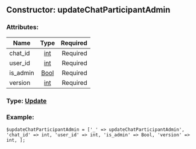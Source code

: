 ## Constructor: updateChatParticipantAdmin  

### Attributes:

| Name     |    Type       | Required |
|----------|:-------------:|---------:|
|chat\_id|[int](../types/int.md) | Required|
|user\_id|[int](../types/int.md) | Required|
|is\_admin|[Bool](../types/Bool.md) | Required|
|version|[int](../types/int.md) | Required|


### Type: [Update](../types/Update.md)

### Example:


```
$updateChatParticipantAdmin = ['_' => updateChatParticipantAdmin', 'chat_id' => int, 'user_id' => int, 'is_admin' => Bool, 'version' => int, ];
```